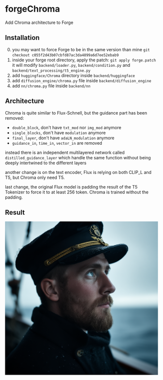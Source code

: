 # forgeChroma

Add Chroma architecture to Forge

## Installation

0) you may want to force Forge to be in the same version than mine `git checkout c055f2d43b07cbfd87ac3da4899a6d7ee52ebab9`
1) inside your forge root directory, apply the patch: `git apply forge.patch` it will modify `backend/loader.py`, `backend/condition.py` and `backend/text_processing/t5_engine.py`
2) add `huggingface/Chroma` directory inside `backend/huggingface`
3) add `diffusion_engine/chroma.py` file inside `backend/diffusion_engine`
4) add `nn/chroma.py` file inside `backend/nn`

## Architecture

Chroma is quite similar to Flux-Schnell, but the guidance part has been removed:
- `double_block`, don't have `txt_mod` nor `img_mod` anymore
- `single_blocks`, don't have `modulation` anymore
- `final_layer`, don't have `adaLN_modulation` anymore
- `guidance_in`, `time_in`, `vector_in` are removed

instead there is an independent multilayered network called `distilled_guidance_layer` which handle the same function without being deeply intertwined to the different layers

another change is on the text encoder, Flux is relying on both CLIP_L and T5, but Chroma only need T5.

last change, the original Flux model is padding the result of the T5 Tokenizer to force it to at least 256 token. Chroma is trained without the padding.

## Result

![sailor](sailor.png)
